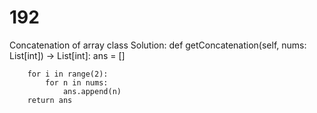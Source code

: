 # 192
Concatenation of array 
class Solution:
    def getConcatenation(self, nums: List[int]) -> List[int]:
        ans = []
        
        for i in range(2):
            for n in nums:
                ans.append(n)
        return ans      
